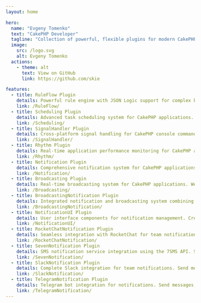 ```yaml
---
layout: home

hero:
  name: "Evgeny Tomenko"
  text: "CakePHP Developer"
  tagline: "Collection of powerful, flexible plugins for modern CakePHP applications"
  image:
    src: /logo.svg
    alt: Evgeny Tomenko
  actions:
    - theme: alt
      text: View on GitHub
      link: https://github.com/skie

features:
  - title: RuleFlow Plugin
    details: Powerful rule engine with JSON Logic support for complex business rules. Transform CakePHP validation rules, integrate with FormHelper, and create dynamic rule-based workflows.
    link: /RuleFlow/
  - title: Scheduling Plugin
    details: Advanced task scheduling system for CakePHP applications. Schedule CakePHP commands, shell scripts, and background tasks with cron-like syntax and powerful monitoring capabilities.
    link: /Scheduling/
  - title: SignalHandler Plugin
    details: Cross-platform signal handling for CakePHP console commands. Enable graceful termination of long-running commands with zero external dependencies and full event system integration.
    link: /SignalHandler/
  - title: Rhythm Plugin
    details: Real-time application performance monitoring for CakePHP applications with comprehensive metric collection, storage, and visualization.
    link: /Rhythm/
  - title: Notification Plugin
    details: Comprehensive notification system for CakePHP applications. Send emails, SMS, push notifications, and in-app alerts with flexible delivery channels and templating.
    link: /Notification/
  - title: Broadcasting Plugin
    details: Real-time broadcasting system for CakePHP applications. WebSocket support, event broadcasting, and real-time communication with multiple driver support.
    link: /Broadcasting/
  - title: BroadcastingNotification Plugin
    details: Integrated notification and broadcasting system combining real-time messaging with notification delivery for comprehensive communication solutions.
    link: /BroadcastingNotification/
  - title: NotificationUI Plugin
    details: User interface components for notification management. Create beautiful notification displays, modals, and interactive notification centers.
    link: /NotificationUI/
  - title: RocketChatNotification Plugin
    details: Seamless integration with RocketChat for team notifications. Send messages, alerts, and updates directly to RocketChat channels and users.
    link: /RocketChatNotification/
  - title: SevenNotification Plugin
    details: SMS notification service integration using the 7SMS API. Send text messages and SMS alerts to users with reliable delivery tracking.
    link: /SevenNotification/
  - title: SlackNotification Plugin
    details: Complete Slack integration for team notifications. Send messages, alerts, and rich formatted content to Slack channels and direct messages.
    link: /SlackNotification/
  - title: TelegramNotification Plugin
    details: Telegram bot integration for notifications. Send messages, alerts, and media to Telegram channels and groups with advanced formatting support.
    link: /TelegramNotification/
---
```


